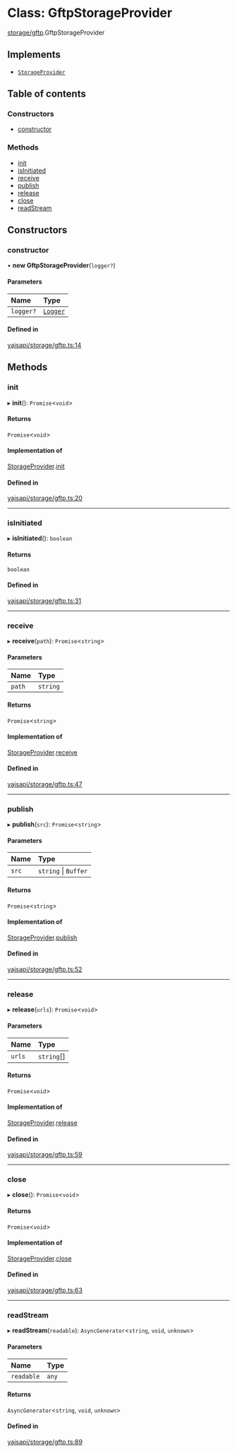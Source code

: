 # Class: GftpStorageProvider

[storage/gftp](../modules/storage_gftp).GftpStorageProvider

## Implements

- [`StorageProvider`](../interfaces/storage_provider.StorageProvider)

## Table of contents

### Constructors

- [constructor](storage_gftp.GftpStorageProvider#constructor)

### Methods

- [init](storage_gftp.GftpStorageProvider#init)
- [isInitiated](storage_gftp.GftpStorageProvider#isinitiated)
- [receive](storage_gftp.GftpStorageProvider#receive)
- [publish](storage_gftp.GftpStorageProvider#publish)
- [release](storage_gftp.GftpStorageProvider#release)
- [close](storage_gftp.GftpStorageProvider#close)
- [readStream](storage_gftp.GftpStorageProvider#readstream)

## Constructors

### constructor

• **new GftpStorageProvider**(`logger?`)

#### Parameters

| Name | Type |
| :------ | :------ |
| `logger?` | [`Logger`](../interfaces/utils_logger_logger.Logger) |

#### Defined in

[yajsapi/storage/gftp.ts:14](https://github.com/golemfactory/yajsapi/blob/2663a15/yajsapi/storage/gftp.ts#L14)

## Methods

### init

▸ **init**(): `Promise`<`void`\>

#### Returns

`Promise`<`void`\>

#### Implementation of

[StorageProvider](../interfaces/storage_provider.StorageProvider).[init](../interfaces/storage_provider.StorageProvider#init)

#### Defined in

[yajsapi/storage/gftp.ts:20](https://github.com/golemfactory/yajsapi/blob/2663a15/yajsapi/storage/gftp.ts#L20)

___

### isInitiated

▸ **isInitiated**(): `boolean`

#### Returns

`boolean`

#### Defined in

[yajsapi/storage/gftp.ts:31](https://github.com/golemfactory/yajsapi/blob/2663a15/yajsapi/storage/gftp.ts#L31)

___

### receive

▸ **receive**(`path`): `Promise`<`string`\>

#### Parameters

| Name | Type |
| :------ | :------ |
| `path` | `string` |

#### Returns

`Promise`<`string`\>

#### Implementation of

[StorageProvider](../interfaces/storage_provider.StorageProvider).[receive](../interfaces/storage_provider.StorageProvider#receive)

#### Defined in

[yajsapi/storage/gftp.ts:47](https://github.com/golemfactory/yajsapi/blob/2663a15/yajsapi/storage/gftp.ts#L47)

___

### publish

▸ **publish**(`src`): `Promise`<`string`\>

#### Parameters

| Name | Type |
| :------ | :------ |
| `src` | `string` \| `Buffer` |

#### Returns

`Promise`<`string`\>

#### Implementation of

[StorageProvider](../interfaces/storage_provider.StorageProvider).[publish](../interfaces/storage_provider.StorageProvider#publish)

#### Defined in

[yajsapi/storage/gftp.ts:52](https://github.com/golemfactory/yajsapi/blob/2663a15/yajsapi/storage/gftp.ts#L52)

___

### release

▸ **release**(`urls`): `Promise`<`void`\>

#### Parameters

| Name | Type |
| :------ | :------ |
| `urls` | `string`[] |

#### Returns

`Promise`<`void`\>

#### Implementation of

[StorageProvider](../interfaces/storage_provider.StorageProvider).[release](../interfaces/storage_provider.StorageProvider#release)

#### Defined in

[yajsapi/storage/gftp.ts:59](https://github.com/golemfactory/yajsapi/blob/2663a15/yajsapi/storage/gftp.ts#L59)

___

### close

▸ **close**(): `Promise`<`void`\>

#### Returns

`Promise`<`void`\>

#### Implementation of

[StorageProvider](../interfaces/storage_provider.StorageProvider).[close](../interfaces/storage_provider.StorageProvider#close)

#### Defined in

[yajsapi/storage/gftp.ts:63](https://github.com/golemfactory/yajsapi/blob/2663a15/yajsapi/storage/gftp.ts#L63)

___

### readStream

▸ **readStream**(`readable`): `AsyncGenerator`<`string`, `void`, `unknown`\>

#### Parameters

| Name | Type |
| :------ | :------ |
| `readable` | `any` |

#### Returns

`AsyncGenerator`<`string`, `void`, `unknown`\>

#### Defined in

[yajsapi/storage/gftp.ts:89](https://github.com/golemfactory/yajsapi/blob/2663a15/yajsapi/storage/gftp.ts#L89)
